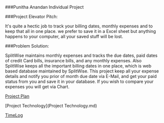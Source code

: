 ###Punitha Anandan Individual Project

###Project Elevator Pitch:

It's quite a hectic job to track your billing dates, monthly expenses and to keep that all in one place. 
we prefer to save it in a Excel sheet but anything happens to your computer, all your saved stuff will be lost. 

###Problem Solution:

SplitWise maintains monthly expenses and tracks the due dates, paid dates of credit Card bills, insurance bills, and any monthly expenses.
Also  SplitWise keeps all the important billing dates in one place, which is web based database maintained by SplitWise.
This project keep all your expense details and notify you prior of month due date via E-Mail, 
and get your paid status from you and save it in your database. If you wish to compare your expenses you will get via Chart. 

[Project Plan](ProjectPlan.md)

[Project Technology](Project Technology.md)

[TimeLog](TimeLog.md)

